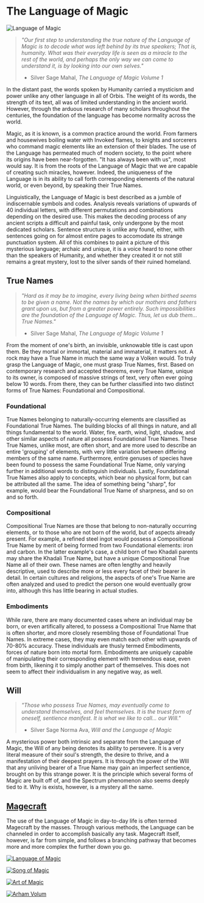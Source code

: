 # The Language of Magic

![](https://i.imgur.com/FrBQmxj.png "Language of Magic")

>*"Our first step to understanding the true nature of the Language of Magic is to decode what was left behind by its true speakers; That is, humanity. What was their everyday life is seen as a miracle to the rest of the world, and perhaps the only way we can come to understand it, is by looking into our own selves."* 
>- Silver Sage Mahal, *The Language of Magic Volume 1*

In the distant past, the words spoken by Humanity carried a mysticism and power unlike any other language in all of Orbis. The weight of its words, the strength of its text, all was of limited understanding in the ancient world. However, through the arduous research of many scholars throughout the centuries, the foundation of the language has become normality across the world.

Magic, as it is known, is a common practice around the world. From farmers and housewives boiling water with Invoked flames, to knights and sorcerers who command magic elements like an extension of their blades. The use of the Language has permeated much of modern society, to the point where its origins have been near-forgotten. "It has always been with us", most would say. It is from the roots of the Language of Magic that we are capable of creating such miracles, however. Indeed, the uniqueness of the Language is in its ability to call forth corresponding elements of the natural world, or even beyond, by speaking their True Names. 

Linguistically, the Language of Magic is best described as a jumble of indiscernable symbols and codes. Analysis reveals variations of upwards of 40 individual letters, with different permutations and combinations depending on the desired use. This makes the decoding process of any ancient scripts a difficult and painful task, only undergone by the most dedicated scholars. Sentence structure is unlike any found, either, with sentences going on for almost entire pages to accomodate its strange punctuation system. All of this combines to paint a picture of this mysterious language; archaic and unique, it is a voice heard to none other than the speakers of Humanity, and whether they created it or not still remains a great mystery, lost to the silver sands of their ruined homeland.

## True Names

>*"Hard as it may be to imagine, every living being when birthed seems to be given a name. Not the names by which our mothers and fathers grant upon us, but from a greater power entirely. Such impossibilities are the foundation of the Language of Magic. Thus, let us dub them... True Names."* 
>- Silver Sage Mahal, *The Language of Magic Volume 1* 

From the moment of one's birth, an invisible, unknowable title is cast upon them. Be they mortal or immortal, material and immaterial, it matters not. A rock may have a True Name in much the same way a Volken would. To truly grasp the Language of Magic, one must grasp True Names, first. Based on contemporary research and accepted theorems, every True Name, unique to its owner, is composed of massive strings of text, very often ever going below 10 words. From there, they can be further classified into two distinct forms of True Names: Foundational and Compositional.

### Foundational

True Names belonging to naturally-occurring elements are classified as Foundational True Names. The building blocks of all things in nature, and all things fundamental to the world. Water, fire, earth, wind, light, shadow, and other similar aspects of nature all possess Foundational True Names. These True Names, unlike most, are often short, and are more used to describe an entire 'grouping' of elements, with very little variation between differing members of the same name. Furthermore, entire genuses of species have been found to possess the same Foundational True Name, only varying further in additional words to distinguish individuals. Lastly, Foundational True Names also apply to concepts, which bear no physical form, but can be attributed all the same. The idea of something being "sharp", for example, would bear the Foundational True Name of sharpness, and so on and so forth. 

### Compositional

Compositional True Names are those that belong to non-naturally occurring elements, or to those who are not born of the world, but of aspects already present. For example, a refined steel ingot would possess a Compositional True Name by merit of being formed from two Foundational elements: iron and carbon. In the latter example's case, a child born of two Khadali parents may share the Khadali True Name, but have a unique Compositional True Name all of their own. These names are often lengthy and heavily descriptive, used to describe more or less every facet of their bearer in detail. In certain cultures and religions, the aspects of one's True Name are often analyzed and used to predict the person one would eventually grow into, although this has little bearing in actual studies. 

### Embodiments

While rare, there are many documented cases where an individual may be born, or even artifically altered, to possess a Compositional True Name that is often shorter, and more closely resembling those of Foundational True Names. In extreme cases, they may even match each other with upwards of 70-80% accuracy. These individuals are thusly termed Embodiments, forces of nature born into mortal form. Embodiments are uniquely capable of manipulating their corresponding element with tremendous ease, even from birth, likening it to simply another part of themselves. This does not seem to affect their individualism in any negative way, as well. 

## Will

>*"Those who possess True Names, may eventually come to understand themselves, and feel themselves. It is the truest form of oneself, sentience manifest. It is what we like to call... our Will."* 
>- Silver Sage Norma Ava, *Will and the Language of Magic*

A mysterious power both intrinsic and separate from the Language of Magic, the Will of any being denotes its ability to persevere. It is a very literal measure of their soul's strength, the desire to thrive, and a manifestation of their deepest prayers. It is through the power of the WIll that any unliving bearer of a True Name may gain an imperfect sentience, brought on by this strange power. It is the principle which several forms of Magic are built off of, and the Spectrum phenomenon also seems deeply tied to it. Why is exists, however, is a mystery all the same.

## [Magecraft](Magecraft.md)
The use of the Language of Magic in day-to-day life is often termed Magecraft by the masses. Through various methods, the Language can be channeled in order to accomplish basically any task. Magecraft itself, however, is far from simple, and follows a branching pathway that becomes more and more complex the further down you go. 




[![Language of Magic](https://i.imgur.com/FrBQmxj.png)](TheLanguageofMagic.md)

[![Song of Magic](https://i.imgur.com/l2IDv8J.png)](TheSongofMagic.md)

[![Art of Magic](https://i.imgur.com/o8dPhxH.png)](TheArtofMagic.md)

[![Arham Volum](https://i.imgur.com/RhOOaxN.png)](ArhamVolum.md)
